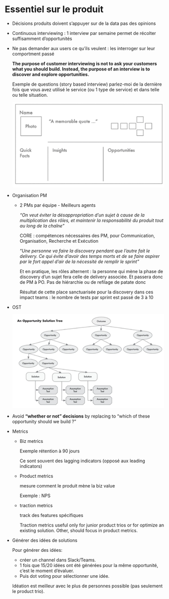 # Essentiel sur le produit

- Décisions produits doivent s’appuyer sur de la data pas des opinions
- Continuous interviewing : 1 interview par semaine permet de récolter suffisamment d’opportunités
- Ne pas demander aux users ce qu’ils veulent : les interroger sur leur comportment passé
    
    **The purpose of customer interviewing is not to ask your customers what you should build. Instead, the purpose of an interview is to discover and explore opportunities.**
    
    Exemple de questions (story based interview) parlez-moi de la dernière fois que vous avez utilisé le service (ou 1 type de service) et dans telle ou telle situation.
    
    ![Untitled](Untitled.png)
    
- Organisation PM
    - 2 PMs par équipe - Meilleurs agents
        
        *“On veut éviter la désappropriation d’un sujet à cause de la multiplication des rôles, et maintenir la responsabilité du produit tout au long de la chaîne”*
        
        CORE : compétences nécessaires des PM, pour Communication, Organisation, Recherche et Exécution
        
        “*Une personne va faire la discovery pendant que l’autre fait le delivery. Ce qui évite d’avoir des temps morts et de se faire aspirer par le fort appel d’air de la nécessité de remplir le sprint”*
        
        Et en pratique, les rôles alternent : la personne qui mène la phase de discovery d’un sujet fera celle de delivery associée. Et passera donc de PM à PO. Pas de hiérarchie ou de refilage de patate donc
        
        Résultat de cette place sanctuarisée pour la discovery dans ces impact teams : le nombre de tests par sprint est passé de 3 à 10
        
- OST
    
    ![Untitled](Untitled%201.png)
    
- Avoid **“whether or not” decisions** by replacing to “which of these opportunity should we build ?”
- Metrics
    - Biz metrics
        
        Exemple rétention à 90 jours
        
        Ce sont souvent des lagging indicators (opposé aux leading indicators)
        
    - Product metrics
        
        mesure comment le produit mène la biz value
        
        Exemple : NPS
        
    - traction metrics
        
        track des features spécifiques 
        
        Traction metrics useful only for junior product trios or for optimize an existing solution. Other, should focus in product metrics. 
        
- Générer des idées de solutions
    
    Pour générer des idées: 
    
    - créer un channel dans Slack/Teams.
    - 1 fois que 15/20 idées ont été générées pour la même opportunité, c’est le moment d’évaluer.
    - Puis dot voting pour sélectionner une idée.
    
    Idéation est meilleur avec le plus de personnes possible (pas seulement le product trio).